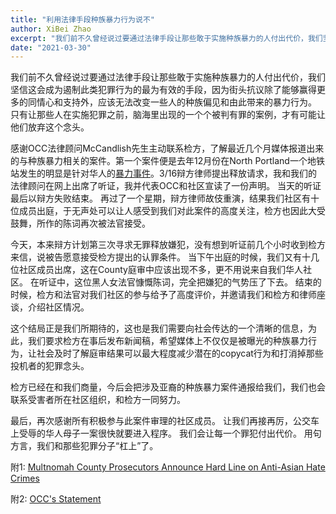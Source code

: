 ```yaml
---
title: "利用法律手段种族暴力行为说不"
author: XiBei Zhao
excerpt: "我们前不久曾经说过要通过法律手段让那些敢于实施种族暴力的人付出代价，我们坚信这会成为遏制此类犯罪行为的最为有效的手段，因为街头抗议除了能够赢得更多的同情心和支持外，应该无法改变一些人的种族偏见和由此带来的暴力行为。 只有让那些人在实施犯罪之前，脑海里出现的一个个被判有罪的案例，才有可能让他们放弃这个念头。"
date: "2021-03-30"
---
```


我们前不久曾经说过要通过法律手段让那些敢于实施种族暴力的人付出代价，我们坚信这会成为遏制此类犯罪行为的最为有效的手段，因为街头抗议除了能够赢得更多的同情心和支持外，应该无法改变一些人的种族偏见和由此带来的暴力行为。 只有让那些人在实施犯罪之前，脑海里出现的一个个被判有罪的案例，才有可能让他们放弃这个念头。

感谢OCC法律顾问McCandlish先生主动联系检方，了解最近几个月媒体报道出来的与种族暴力相关的案件。第一个案件便是去年12月份在North Portland一个地铁站发生的明显是针对华人的[暴力事件](https://www.oregonlive.com/crime/2020/12/man-arrested-for-bias-crime-after-racist-assault-at-max-stop-prosecutors-say.html)。3/16辩方律师提出释放请求，我和我们的法律顾问在网上出席了听证，我并代表OCC和社区宣读了一份声明。 当天的听证最后以辩方失败结束。 再过了一个星期，辩方律师故伎重演，结果我们社区有十位成员出庭，于无声处可以让人感受到我们对此案件的高度关注，检方也因此大受鼓舞，所作的陈词再次被法官接受。

今天，本来辩方计划第三次寻求无罪释放嫌犯，没有想到听证前几个小时收到检方来信，说被告愿意接受检方提出的认罪条件。 当下午出庭的时候，我们又有十几位社区成员出席，这在County庭审中应该出现不多，更不用说来自我们华人社区。 在听证中，这位黑人女法官慷慨陈词，完全把嫌犯的气势压了下去。 结束的时候，检方和法官对我们社区的参与给予了高度评价，并邀请我们和检方和律师座谈，介绍社区情况。

这个结局正是我们所期待的，这也是我们需要向社会传达的一个清晰的信息，为此，我们要求检方在事后发布新闻稿，希望媒体上不仅仅是被曝光的种族暴力行为，让社会及时了解庭审结果可以最大程度减少潜在的copycat行为和打消掉那些投机者的犯罪念头。

检方已经在和我们商量，今后会把涉及亚裔的种族暴力案件通报给我们，我们也会联系受害者所在社区组织，和检方一同努力。

最后，再次感谢所有积极参与此案件审理的社区成员。 让我们再接再厉，公交车上受辱的华人母子一案很快就要进入程序。 我们会让每一个罪犯付出代价。 用句方言，我们和那些犯罪分子“杠上”了。


附1: [Multnomah County Prosecutors Announce Hard Line on Anti-Asian Hate Crimes](https://www.wweek.com/news/courts/2021/03/17/multnomah-county-prosecutors-announce-hard-line-on-anti-asian-hate-crimes/?fbclid=IwAR3M_PJXkVyQPmhOAWg8C6GjQFkkT3l7VydvaptBze8ae9mNFW7RO-6-l4c)

附2: [OCC's Statement](/assets/pdf/OCC_Statement_on_Hutchens_Case.pdf)
